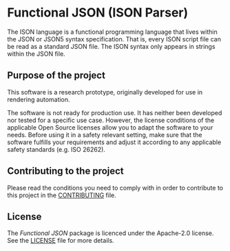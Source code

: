 # Functional JSON (ISON Parser)

The ISON language is a functional programming language that lives within the JSON or JSON5 syntax specification. That is, every ISON script file can be read as a standard JSON file. The ISON syntax only appears in strings within the JSON file. 

## Purpose of the project

This software is a research prototype, originally developed for use in rendering automation.

The software is not ready for production use. It has neither been developed nor tested for a specific use case. However, the license conditions of the applicable Open Source licenses allow you to adapt the software to your needs. Before using it in a safety relevant setting, make sure that the software fulfills your requirements and adjust it according to any applicable safety standards (e.g. ISO 26262).

## Contributing to the project

Please read the conditions you need to comply with in order to contribute to this project in the [CONTRIBUTING](CONTRIBUTING.md) file. 

## License

The *Functional JSON* package is licenced under the Apache-2.0 license. See the [LICENSE](LICENSE.md) file for more details.
